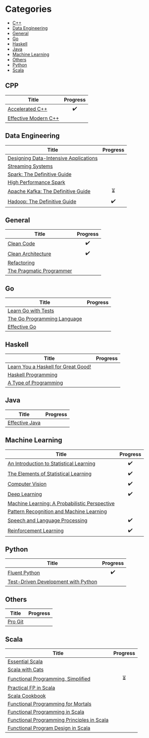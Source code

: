 # Categories

* [C++](#cpp)
* [Data Engineering](#data-engineering)
* [General](#general)
* [Go](#go)
* [Haskell](#haskell)
* [Java](#java)
* [Machine Learning](#machine-learning)
* [Others](#others)
* [Python](#python)
* [Scala](#scala)

## CPP

| Title                                                                                               | Progress           |
| --------------------------------------------------------------------------------------------------- | :----------------: |
| [Accelerated C++](https://www.amazon.com/Accelerated-C-Practical-Programming-Example/dp/020170353X) | :heavy_check_mark: |
| [Effective Modern C++](https://www.oreilly.com/library/view/effective-modern-c/9781491908419)       |                    |

## Data Engineering

| Title                                                                                                     | Progress                 |
| --------------------------------------------------------------------------------------------------------- | :----------------------: |
| [Designing Data-Intensive Applications](https://dataintensive.net/)                                       |                          |
| [Streaming Systems](http://streamingsystems.net/)                                                         |                          |
| [Spark: The Definitive Guide](https://www.oreilly.com/library/view/spark-the-definitive/9781491912201/)   |                          |
| [High Performance Spark](https://www.oreilly.com/library/view/high-performance-spark/9781491943199/)      |                          |
| [Apache Kafka: The Definitive Guide](https://www.confluent.io/resources/kafka-the-definitive-guide/)      | :hourglass_flowing_sand: |
| [Hadoop: The Definitive Guide](https://www.oreilly.com/library/view/hadoop-the-definitive/9781491901687/) | :heavy_check_mark:       |

## General

| Title                                                                                                             | Progress           |
| ----------------------------------------------------------------------------------------------------------------- | :----------------: |
| [Clean Code](https://www.amazon.com/Clean-Code-Handbook-Software-Craftsmanship/dp/0132350882)                     | :heavy_check_mark: |
| [Clean Architecture](https://www.amazon.com/Clean-Architecture-Craftsmans-Software-Structure/dp/0134494164)       | :heavy_check_mark: |
| [Refactoring](https://www.amazon.com/Refactoring-Improving-Existing-Addison-Wesley-Signature-ebook/dp/B07LCM8RG2) |                    |
| [The Pragmatic Programmer](https://pragprog.com/book/tpp20/the-pragmatic-programmer-20th-anniversary-edition)     |                    | 

## Go

| Title                                                               | Progress           |
| ------------------------------------------------------------------- | :----------------: |
| [Learn Go with Tests](https://quii.gitbook.io/learn-go-with-tests/) |                    |
| [The Go Programming Language](http://www.gopl.io/)                  |                    |
| [Effective Go](https://golang.org/doc/effective_go.html)            |                    |

## Haskell

| Title                                                               | Progress           |
| ------------------------------------------------------------------- | :----------------: |
| [Learn You a Haskell for Great Good!](http://learnyouahaskell.com/) |                    |
| [Haskell Programming](http://haskellbook.com/)                      |                    |
| [A Type of Programming](https://atypeofprogramming.com/)            |                    |

## Java

| Title                                                                                    | Progress           |
| ---------------------------------------------------------------------------------------- | :----------------: |
| [Effective Java](https://www.oreilly.com/library/view/effective-java-3rd/9780134686097/) |                    |

## Machine Learning

| Title                                                                                                                                                                                   | Progress           |
| --------------------------------------------------------------------------------------------------------------------------------------------------------------------------------------- | :----------------: |
| [An Introduction to Statistical Learning](http://faculty.marshall.usc.edu/gareth-james/ISL/)                                                                                            | :heavy_check_mark: |
| [The Elements of Statistical Learning](https://web.stanford.edu/~hastie/ElemStatLearn/)                                                                                                 | :heavy_check_mark: |
| [Computer Vision](http://szeliski.org/Book/drafts/SzeliskiBook_20100903_draft.pdf)                                                                                                      | :heavy_check_mark: |
| [Deep Learning](http://www.deeplearningbook.org/)                                                                                                                                       | :heavy_check_mark: |
| [Machine Learning: A Probabilistic Perspective](https://www.amazon.com/Machine-Learning-Probabilistic-Perspective-Computation/dp/0262018020)                                            |                    |
| [Pattern Recognition and Machine Learning](http://users.isr.ist.utl.pt/~wurmd/Livros/school/Bishop%20-%20Pattern%20Recognition%20And%20Machine%20Learning%20-%20Springer%20%202006.pdf) |                    |
| [Speech and Language Processing](https://web.stanford.edu/~jurafsky/slp3/)                                                                                                              | :heavy_check_mark: |
| [Reinforcement Learning](http://incompleteideas.net/book/the-book.html)                                                                                                                 | :heavy_check_mark: |

## Python

| Title                                                                      | Progress           |
| -------------------------------------------------------------------------- | :----------------: |
| [Fluent Python](http://shop.oreilly.com/product/0636920032519.do)          | :heavy_check_mark: |
| [Test-Driven Development with Python](https://www.obeythetestinggoat.com/) |                    |

## Others

| Title                                     | Progress           |
| ----------------------------------------- | :----------------: |
| [Pro Git](https://git-scm.com/book/en/v2) |                    |

## Scala

| Title                                                                                                         | Progress                 |
| ------------------------------------------------------------------------------------------------------------- | :----------------------: |
| [Essential Scala](https://underscore.io/books/essential-scala/)                                               |                          |
| [Scala with Cats](https://underscore.io/books/scala-with-cats/)                                               |                          |
| [Functional Programming, Simplified](https://alvinalexander.com/scala/functional-programming-simplified-book) | :hourglass_flowing_sand: |
| [Practical FP in Scala](https://leanpub.com/pfp-scala)                                                        |                          |
| [Scala Cookbook](https://www.amazon.com/Scala-Cookbook-Object-Oriented-Functional-Programming/dp/1449339611)  |                          |
| [Functional Programming for Mortals](https://leanpub.com/fpmortals)                                           |                          |
| [Functional Programming in Scala](https://www.manning.com/books/functional-programming-in-scala)              |                          |
| [Functional Programming Principles in Scala](https://www.coursera.org/learn/progfun1)                         |                          |
| [Functional Program Design in Scala](https://www.coursera.org/learn/progfun2)                                 |                          |
